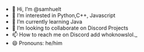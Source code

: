 - 👋 Hi, I’m @samhuelt
- 👀 I’m interested in Python,C++, Javascript
- 🌱 I’m currently learning Java
- 💞️ I’m looking to collaborate on Discord Projects
- 📫 How to reach me on Discord add whoknowslol._
- 😄 Pronouns: he/him
